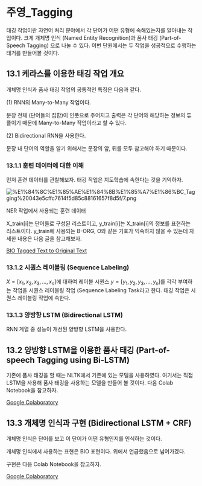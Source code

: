 # 주영_Tagging

태깅 작업이란 자연어 처리 분야에서 각 단어가 어떤 유형에 속해있는지를 알아내는 작업이다. 크게 개체명 인식 (Named Entity Recognition)과 품사 태깅 (Part-of-Speech Tagging) 으로 나눌 수 있다. 이번 단원에서는 두 작업을 성공적으로 수행하는 태거를 만들어볼 것이다.

## 13.1 케라스를 이용한 태깅 작업 개요

개체명 인식과 품사 태깅 작업의 공통적인 특징은 다음과 같다. 

(1) RNN의 Many-to-Many 작업이다.

문장 전체 (단어들의 집합)이 인풋으로 주어지고 출력은 각 단어와 해당하는 정보의 튜플이기 때문에 Many-to-Many 작업이라고 할 수 있다.

(2) Bidirectional RNN을 사용한다.

문장 내 단어의 역할을 알기 위해서는 문장의 앞, 뒤를 모두 참고해야 하기 때문이다.

### 13.1.1 훈련 데이터에 대한 이해

먼저 훈련 데이터를 관찰해보자. 태깅 작업은 지도학습에 속한다는 것을 기억하자.

![%E1%84%8C%E1%85%AE%E1%84%8B%E1%85%A7%E1%86%BC_Tagging%20043e5cffc7614f5d85c88161657f8d5f/7.png](%E1%84%8C%E1%85%AE%E1%84%8B%E1%85%A7%E1%86%BC_Tagging%20043e5cffc7614f5d85c88161657f8d5f/7.png)

NER 작업에서 사용되는 훈련 데이터

X_train[i]는 단어들로 구성된 리스트이고, y_train[i]는 X_train[i]의 정보를 표현하는 리스트이다. y_train에 사용되는 B-ORG, O와 같은 기호가 익숙하지 않을 수 있는데 자세한 내용은 다음 글을 참고해보자. 

[BIO Tagged Text to Original Text](https://medium.com/analytics-vidhya/bio-tagged-text-to-original-text-99b05da6664)

### 13.1.2 시퀀스 레이블링 (Sequence Labeling)

$X=[x_1,x_2,x_3,...,x_n]$에 대하여 레이블 시퀀스 $y = [y_1, y_2, y_3, ...,y_n]$를 각각 부여하는 작업을 시퀀스 레이블링 작업 (Sequence Labeling Task라고 한다. 태깅 작업은 시퀀스 레이블링 작업에 속한다.

### 13.1.3 양방향 LSTM (Bidirectional LSTM)

RNN 계열 중 성능이 개선된 양방향 LSTM을 사용한다.

## 13.2 양방향 LSTM을 이용한 품사 태깅 (Part-of-speech Tagging using Bi-LSTM)

기존에 품사 태깅을 할 때는 NLTK에서 기존에 있는 모델을 사용하였다. 여기서는 직접 LSTM을 사용해 품사 태깅을 사용하는 모델을 만들어 볼 것이다. 다음 Colab Notebook을 참고하자.

[Google Colaboratory](https://colab.research.google.com/drive/1dYuvRbcyfGf18NrG7k3qdEp15U0UI6nK?usp=sharing)

## 13.3 개체명 인식과 구현 (Bidirectional LSTM + CRF)

개체명 인식은 단어를 보고 이 단어가 어떤 유형인지를 인식하는 것이다.

개체명 인식에서 사용하는 표현은 BIO 표현이다. 위에서 언급했음으로 넘어가겠다.

구현은 다음 Colab Notebook을 참고하자.

[Google Colaboratory](https://colab.research.google.com/drive/1PaX8wKf94yWG6RCVKzNXhnkUMjS824Lm?usp=sharing)